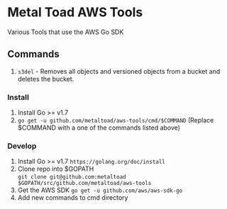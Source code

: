 # Metal Toad AWS Tools
Various Tools that use the AWS Go SDK


## Commands
1. `s3del` - Removes all objects and versioned objects from a bucket and deletes the bucket.
    

### Install
1. Install Go >= v1.7  
1. `go get -u github.com/metaltoad/aws-tools/cmd/$COMMAND` (Replace $COMMAND with a one of the commands listed above)


### Develop
1. Install Go >= v1.7
    `https://golang.org/doc/install`  
1. Clone repo into $GOPATH  
    `git clone git@github.com:metaltoad $GOPATH/src/github.com/metaltoad/aws-tools`
1. Get the AWS SDK
    `go get -u github.com/aws/aws-sdk-go`
1. Add new commands to cmd directory